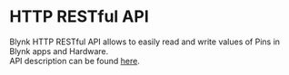 # HTTP RESTful API
Blynk HTTP RESTful API allows to easily read and write values of Pins in Blynk apps and Hardware.  
API description can be found [here](http://docs.blynkapi.apiary.io).
